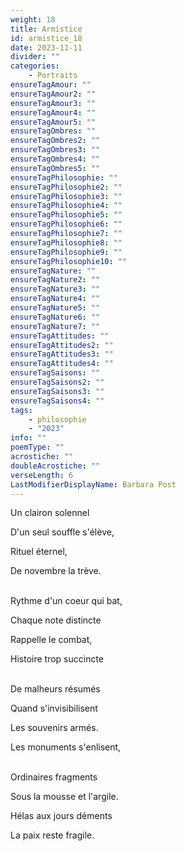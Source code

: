 ```yaml
---
weight: 18
title: Armistice
id: armistice_18
date: 2023-11-11
divider: ""
categories:
    - Portraits
ensureTagAmour: ""
ensureTagAmour2: ""
ensureTagAmour3: ""
ensureTagAmour4: ""
ensureTagAmour5: ""
ensureTagOmbres: ""
ensureTagOmbres2: ""
ensureTagOmbres3: ""
ensureTagOmbres4: ""
ensureTagOmbres5: ""
ensureTagPhilosophie: ""
ensureTagPhilosophie2: ""
ensureTagPhilosophie3: ""
ensureTagPhilosophie4: ""
ensureTagPhilosophie5: ""
ensureTagPhilosophie6: ""
ensureTagPhilosophie7: ""
ensureTagPhilosophie8: ""
ensureTagPhilosophie9: ""
ensureTagPhilosophie10: ""
ensureTagNature: ""
ensureTagNature2: ""
ensureTagNature3: ""
ensureTagNature4: ""
ensureTagNature5: ""
ensureTagNature6: ""
ensureTagNature7: ""
ensureTagAttitudes: ""
ensureTagAttitudes2: ""
ensureTagAttitudes3: ""
ensureTagAttitudes4: ""
ensureTagSaisons: ""
ensureTagSaisons2: ""
ensureTagSaisons3: ""
ensureTagSaisons4: ""
tags:
    - philosophie
    - "2023"
info: ""
poemType: ""
acrostiche: ""
doubleAcrostiche: ""
verseLength: 6
LastModifierDisplayName: Barbara Post
---
```

Un clairon solennel

D'un seul souffle s'élève,

Rituel éternel,

De novembre la trève.

 \
Rythme d'un coeur qui bat,

Chaque note distincte

Rappelle le combat,

Histoire trop succincte

 \
De malheurs résumés

Quand s'invisibilisent

Les souvenirs armés.

Les monuments s'enlisent,

 \
Ordinaires fragments

Sous la mousse et l'argile.

Hélas aux jours déments

La paix reste fragile.
